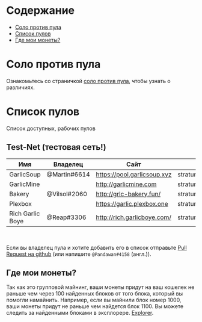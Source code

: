 # Содержание
- [Соло против пула](#solo-vs-pool)
- [Список пулов](#list-of-pools)
- [Где мои монеты?](#when-do-i-get-paid)

# Соло против пула
Ознакомьтесь со страничкой [соло против пула](how-to-mine.html#solo-vs-pool), чтобы узнать о различиях.

# Список пулов
Список доступных, рабочих пулов

## Test-Net (тестовая сеть!)
| Имя             | Владелец        | Сайт                     | Адрес                                   |
|------------------|--------------|-----------------------------|-------------------------------------------|
| GarlicSoup       | @Martin#6614 | https://pool.garlicsoup.xyz | stratum+tcp://us.pool.garlicsoup.xyz:3333 |
| GarlicMine       |              | http://garlicmine.com       | stratum+tcp://garlicmine.com:3333         |
| Bakery           | @Vilsol#2060 | http://grlc-bakery.fun/     | stratum+tcp://pool.grlc-bakery.fun:3333   |
| Plexbox          |              | https://garlic.plexbox.one  | stratum+tcp://garlic.plexbox.one:3032     |
| Rich Garlic Boye | @Reap#3306   | http://rich.garlicboye.com/ | stratum+tcp://rich.garlicboye.com:3333    |

<br>

Если вы владелец пула и хотите добавить его в список отправьте [Pull Request на github](https://github.com/PandawanFr/GarlicoinHelp/pulls) (или напишите `@Pandawan#4158` (англ.)).


## Где мои монеты?
Так как это групповой майнинг, ваши монеты придут на ваш кошелек не раньше чем через 100 найденных блоков от того блока, который вы помогли намайнить.
Например, если вы майнили блок номер 1000, ваши монеты придут не раньше чем найдется блок 1100.
Вы можете следить за найденными блоками в эксплорере. [Explorer](http://explorer.garlicoin.io/).